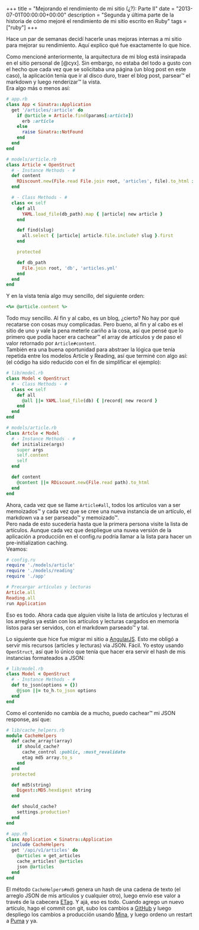 +++
title = "Mejorando el rendimiento de mi sitio (¿?): Parte II"
date = "2013-07-01T00:00:00+00:00"
description = "Segunda y última parte de la historia de cómo mejoré el rendimiento de mi sitio escrito en Ruby"
tags = ["ruby"]
+++

Hace un par de semanas decidí hacerle unas mejoras internas a mi sitio
para mejorar su rendimiento. Aquí explico qué fue exactamente lo que hice.

Como mencioné anteriormente, la arquitectura de mi blog está insirapada en el
sitio personal de [@cyx]. Sin embargo, no estaba del todo a gusto con el hecho
que cada vez que se solicitaba una página (un blog post en este caso), la
aplicación tenía que ir al disco duro, traer el blog post, parsear™ el markdown
y luego renderizar™ la vista.  
Era algo más o menos así:  
```ruby
# app.rb
class App < Sinatra::Application
  get '/articles/:article' do
    if @article = Article.find(params[:article])
      erb :article
    else
      raise Sinatra::NotFound
    end
  end
end

# models/article.rb
class Article < OpenStruct
  # - Instance Methods - #
  def content
    RDiscount.new(File.read File.join root, 'articles', file).to_html if file
  end

  # - Class Methods - #
  class << self
    def all
      YAML.load_file(db_path).map { |article| new article }
    end

    def find(slug)
      all.select { |article| article.file.include? slug }.first
    end

    protected

    def db_path
      File.join root, 'db', 'articles.yml'
    end
  end
end
```

Y en la vista tenía algo muy sencillo, del siguiente orden:
```ruby
<%= @article.content %>
```
Todo muy sencillo. Al fin y al cabo, es un blog, ¿cierto? No hay por qué recatarse
con cosas muy complicadas. Pero bueno, al fin y al cabo es el sitio de uno y vale
la pena meterle cariño a la cosa, así que pensé que lo primero que podía hacer
era cachear™ el array de artículos y de paso el valor retornado por `Article#content`.  
También era una buena oportunidad para abstraer la lógica que tenía repetida entre
los modelos Article y Reading, así que terminé con algo así:  
(el código ha sido reducido con el fin de simplificar el ejemplo):
```ruby
# lib/model.rb
class Model < OpenStruct
  # - Class Methods - #
  class << self
    def all
      @all ||= YAML.load_file(db) { |record| new record }
    end
  end
end

# models/article.rb
class Artcle < Model
  # - Instance Methods - #
  def initialize(args)
    super args
    self.content
    self
  end

  def content
    @content ||= RDiscount.new(File.read path).to_html
  end
end
```

Ahora, cada vez que se llame `Article#all`, todos los artículos van a ser memoizados™
y cada vez que se cree una nueva instancia de un artículo, el markdown va a ser
parseado™ y memoizado™.  
Pero nada de esto sucedería hasta que la primera persona visite la lista de artículos.
Aunque cada vez que despliegue una nuvea versión de la aplicación a producción
en el config.ru podría llamar a la lista para hacer un pre-initialization caching.  
Veamos:  
```ruby
# config.ru
require './models/article'
require './models/reading'
require './app'

# Precargar artículos y lecturas
Article.all
Reading.all
run Application
```

Eso es todo. Ahora cada que alguien visite la lista de artículos y lecturas el
los arreglos ya están con los artículos y lecturas cargados en memoria listos
para ser servidos, con el markdown parseado™ y tal.

Lo siguiente que hice fue migrar mi sitio a [AngularJS]. Esto me obligó a servir
mis recursos (articles y lecturas) via JSON. Fácil. Yo estoy usando `OpenStruct`,
así que lo único que tenía que hacer era servir el hash de mis instancias formateados
a JSON:  
```ruby
# lib/model.rb
class Model < OpenStruct
  # - Instance Methods - #
  def to_json(options = {})
    @json ||= to_h.to_json options
  end
end
```

Como el contenido no cambia de a mucho, puedo cachear™ mi JSON response, así que:  
```ruby
# lib/cache_helpers.rb
module CacheHelpers
  def cache_array!(array)
    if should_cache?
      cache_control :public, :must_revalidate
      etag md5 array.to_s
    end
  end
  protected

  def md5(string)
    Digest::MD5.hexdigest string
  end

  def should_cache?
    settings.production?
  end
end

# app.rb
class Application < Sinatra::Application
  include CacheHelpers
  get '/api/v1/articles' do
    @articles = get_articles
    cache_articles! @articles
    json @articles
  end
end
```
El método `CacheHelpers#md5` genera un hash de una cadena de texto (el arreglo JSON
de mis artículos y cualquier otro), luego envío ese valor a través de la cabecera [ETag].
Y ajá, eso es todo. Cuando agrego un nuevo artículo, hago el commit con git,
subo los cambios a [GitHub] y luego despliego los cambios a producción usando [Mina],
y luego ordeno un restart a [Puma] y ya.

[AngularJS]: http://angularjs.org
[ETag]: http://en.wikipedia.org/wiki/HTTP_ETag
[Puma]: http://puma.io
[GitHub]: https://github.com
[Mina]: http://nadarei.co/mina/
